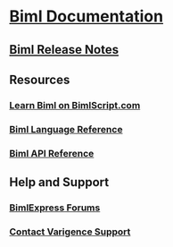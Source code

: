 # [Biml Documentation](index.md)
## [Biml Release Notes](biml-release-notes.md)
## Resources
### [Learn Biml on BimlScript.com](http://bimlscript.com/)
### [Biml Language Reference](https://varigence.com/Documentation/Language/Index)
### [Biml API Reference](https://varigence.com/Documentation/Api/Index)
## Help and Support
### [BimlExpress Forums](https://varigence.com/Forums?forumName=Biml)
### [Contact Varigence Support](https://varigence.com/Support)